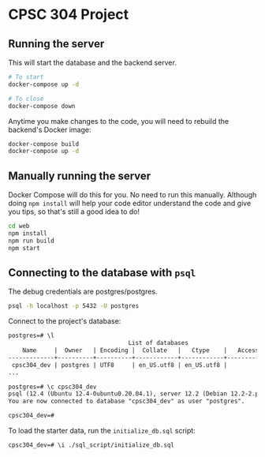 # CPSC 304 Project

## Running the server

This will start the database and the backend server.

```bash
# To start
docker-compose up -d

# To close
docker-compose down
```

Anytime you make changes to the code, you will need to rebuild the backend's Docker image:

```bash
docker-compose build
docker-compose up -d
```

## Manually running the server

Docker Compose will do this for you. No need to run this manually. Although doing `npm install` will help your code editor understand the code and give you tips, so that's still a good idea to do!

```bash
cd web
npm install
npm run build
npm start
```

## Connecting to the database with `psql`

The debug credentials are postgres/postgres.

```bash
psql -h localhost -p 5432 -U postgres
```

Connect to the project's database:

```txt
postgres=# \l
                                  List of databases
    Name     |  Owner   | Encoding |  Collate   |   Ctype    |   Access privileges
-------------+----------+----------+------------+------------+-----------------------
 cpsc304_dev | postgres | UTF8     | en_US.utf8 | en_US.utf8 |
...

postgres=# \c cpsc304_dev
psql (12.4 (Ubuntu 12.4-0ubuntu0.20.04.1), server 12.2 (Debian 12.2-2.pgdg100+1))
You are now connected to database "cpsc304_dev" as user "postgres".

cpsc304_dev=#
```

To load the starter data, run the `initialize_db.sql` script:

```txt
cpsc304_dev=# \i ./sql_script/initialize_db.sql
```
